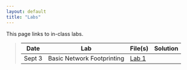 ```yaml
---
layout: default
title: "Labs"
---
```


This page links to in-class labs.

>  Date   | Lab | File(s) | Solution |
> ------- | --- | ------- | -------- |
> Sept 3  | Basic Network Footprinting| [Lab 1](lab01.html)| |
